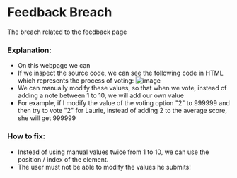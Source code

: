 # Feedback Breach
The breach related to the feedback page



### Explanation:
- On this webpage we can 
- If we inspect the source code, we can see the following code in HTML which represents the process of voting:
    ![image](https://user-images.githubusercontent.com/36443074/145009298-3733b978-5a20-4204-9676-e75b4edf851b.png)
- We can manually modify these values, so that when we vote, instead of adding a note between 1 to 10, we will add our own value
- For example, if I modify the value of the voting option "2" to 999999 and then try to vote "2" for Laurie, instead of adding 2 to the average score, she will get 999999

### How to fix:
- Instead of using manual values twice from 1 to 10, we can use the position / index of the element.
- The user must not be able to modify the values he submits!


